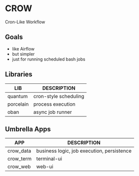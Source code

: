 # CROW

Cron-Like Workflow

## Goals

- like Airflow
- but simpler
- just for running scheduled bash jobs

## Libraries

| LIB       | DESCRIPTION           |
|-----------|-----------------------|
| quantum   | cron-style scheduling |
| porcelain | process execution     |
| oban      | async job runner      |

## Umbrella Apps

| APP       | DESCRIPTION                                |
|-----------|--------------------------------------------|
| crow_data | business logic, job execution, persistence |
| crow_term | terminal-ui                                |
| crow_web  | web-ui                                     |

